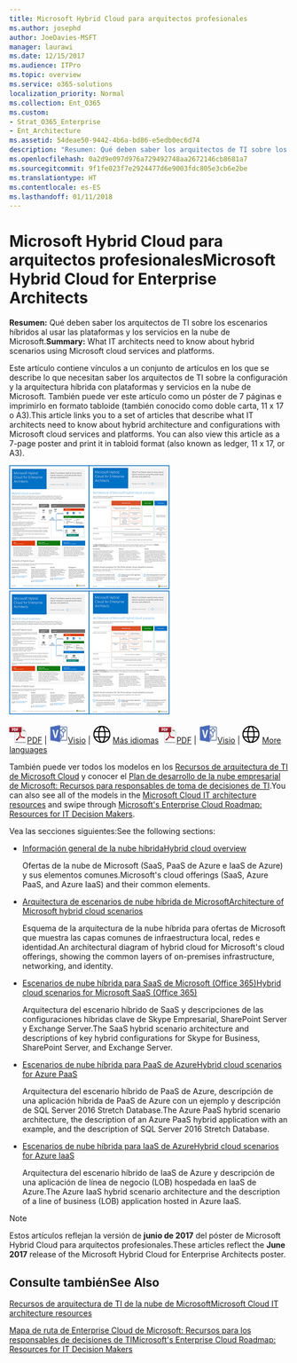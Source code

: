 ```yaml
---
title: Microsoft Hybrid Cloud para arquitectos profesionales
ms.author: josephd
author: JoeDavies-MSFT
manager: laurawi
ms.date: 12/15/2017
ms.audience: ITPro
ms.topic: overview
ms.service: o365-solutions
localization_priority: Normal
ms.collection: Ent_O365
ms.custom:
- Strat_O365_Enterprise
- Ent_Architecture
ms.assetid: 54deae50-9442-4b6a-bd86-e5edb0ec6d74
description: "Resumen: Qué deben saber los arquitectos de TI sobre los escenarios híbridos al usar las plataformas y los servicios en la nube de Microsoft."
ms.openlocfilehash: 0a2d9e097d976a729492748aa2672146cb8681a7
ms.sourcegitcommit: 9f1fe023f7e2924477d6e9003fdc805e3cb6e2be
ms.translationtype: HT
ms.contentlocale: es-ES
ms.lasthandoff: 01/11/2018
---
```

# <a name="microsoft-hybrid-cloud-for-enterprise-architects"></a><span data-ttu-id="d4446-103">Microsoft Hybrid Cloud para arquitectos profesionales</span><span class="sxs-lookup"><span data-stu-id="d4446-103">Microsoft Hybrid Cloud for Enterprise Architects</span></span>

 <span data-ttu-id="d4446-104">**Resumen:** Qué deben saber los arquitectos de TI sobre los escenarios híbridos al usar las plataformas y los servicios en la nube de Microsoft.</span><span class="sxs-lookup"><span data-stu-id="d4446-104">**Summary:** What IT architects need to know about hybrid scenarios using Microsoft cloud services and platforms.</span></span>
  
<span data-ttu-id="d4446-p101">Este artículo contiene vínculos a un conjunto de artículos en los que se describe lo que necesitan saber los arquitectos de TI sobre la configuración y la arquitectura híbrida con plataformas y servicios en la nube de Microsoft. También puede ver este artículo como un póster de 7 páginas e imprimirlo en formato tabloide (también conocido como doble carta, 11 x 17 o A3).</span><span class="sxs-lookup"><span data-stu-id="d4446-p101">This article links you to a set of articles that describe what IT architects need to know about hybrid architecture and configurations with Microsoft cloud services and platforms. You can also view this article as a 7-page poster and print it in tabloid format (also known as ledger, 11 x 17, or A3).</span></span>
  
<span data-ttu-id="d4446-107">[![Imagen en miniatura del modelo de nube híbrida de Microsoft](images/Hybrid_Poster/Hybrid_Cloud_Thumbnail.png)](https://www.microsoft.com/download/details.aspx?id=54424
)</span><span class="sxs-lookup"><span data-stu-id="d4446-107">[![Thumb image for the Microsoft hybrid cloud model](images/Hybrid_Poster/Hybrid_Cloud_Thumbnail.png)](https://www.microsoft.com/download/details.aspx?id=54424
)</span></span>
  
<span data-ttu-id="d4446-108">![Archivo PDF](images/Common_Images/PDFIcon.png)[PDF](https://go.microsoft.com/fwlink/p/?linkid=842082) | ![Archivo de Visio](images/Common_Images/VisioIcon.png)[Visio](https://go.microsoft.com/fwlink/p/?linkid=842083) | ![Ver una página con versiones en otros idiomas](images/Common_Images/GlobeIcon.png)
[Más idiomas](https://www.microsoft.com/download/details.aspx?id=54424)</span><span class="sxs-lookup"><span data-stu-id="d4446-108">![PDF file](images/Common_Images/PDFIcon.png)[PDF](https://go.microsoft.com/fwlink/p/?linkid=842082) | ![Visio file](images/Common_Images/VisioIcon.png)[Visio](https://go.microsoft.com/fwlink/p/?linkid=842083) | ![See a page with versions in additional languages](images/Common_Images/GlobeIcon.png)
[More languages](https://www.microsoft.com/download/details.aspx?id=54424)</span></span>
  
<span data-ttu-id="d4446-109">También puede ver todos los modelos en los [Recursos de arquitectura de TI de Microsoft Cloud](microsoft-cloud-it-architecture-resources.md) y conocer el [Plan de desarrollo de la nube empresarial de Microsoft: Recursos para responsables de toma de decisiones de TI](https://aka.ms/cloudarchitecture).</span><span class="sxs-lookup"><span data-stu-id="d4446-109">You can also see all of the models in the [Microsoft Cloud IT architecture resources](microsoft-cloud-it-architecture-resources.md) and swipe through [Microsoft's Enterprise Cloud Roadmap: Resources for IT Decision Makers](https://aka.ms/cloudarchitecture).</span></span>
  
<span data-ttu-id="d4446-110">Vea las secciones siguientes:</span><span class="sxs-lookup"><span data-stu-id="d4446-110">See the following sections:</span></span>
  
- [<span data-ttu-id="d4446-111">Información general de la nube híbrida</span><span class="sxs-lookup"><span data-stu-id="d4446-111">Hybrid cloud overview</span></span>](hybrid-cloud-overview.md)
    
    <span data-ttu-id="d4446-112">Ofertas de la nube de Microsoft (SaaS, PaaS de Azure e IaaS de Azure) y sus elementos comunes.</span><span class="sxs-lookup"><span data-stu-id="d4446-112">Microsoft's cloud offerings (SaaS, Azure PaaS, and Azure IaaS) and their common elements.</span></span>
    
- [<span data-ttu-id="d4446-113">Arquitectura de escenarios de nube híbrida de Microsoft</span><span class="sxs-lookup"><span data-stu-id="d4446-113">Architecture of Microsoft hybrid cloud scenarios</span></span>](architecture-of-microsoft-hybrid-cloud-scenarios.md)
    
    <span data-ttu-id="d4446-114">Esquema de la arquitectura de la nube híbrida para ofertas de Microsoft que muestra las capas comunes de infraestructura local, redes e identidad.</span><span class="sxs-lookup"><span data-stu-id="d4446-114">An architectural diagram of hybrid cloud for Microsoft's cloud offerings, showing the common layers of on-premises infrastructure, networking, and identity.</span></span>
    
- [<span data-ttu-id="d4446-115">Escenarios de nube híbrida para SaaS de Microsoft (Office 365)</span><span class="sxs-lookup"><span data-stu-id="d4446-115">Hybrid cloud scenarios for Microsoft SaaS (Office 365)</span></span>](hybrid-cloud-scenarios-for-microsoft-saas-office-365.md)
    
    <span data-ttu-id="d4446-116">Arquitectura del escenario híbrido de SaaS y descripciones de las configuraciones híbridas clave de Skype Empresarial, SharePoint Server y Exchange Server.</span><span class="sxs-lookup"><span data-stu-id="d4446-116">The SaaS hybrid scenario architecture and descriptions of key hybrid configurations for Skype for Business, SharePoint Server, and Exchange Server.</span></span>
    
- [<span data-ttu-id="d4446-117">Escenarios de nube híbrida para PaaS de Azure</span><span class="sxs-lookup"><span data-stu-id="d4446-117">Hybrid cloud scenarios for Azure PaaS</span></span>](hybrid-cloud-scenarios-for-azure-paas.md)
    
    <span data-ttu-id="d4446-118">Arquitectura del escenario híbrido de PaaS de Azure, descripción de una aplicación híbrida de PaaS de Azure con un ejemplo y descripción de SQL Server 2016 Stretch Database.</span><span class="sxs-lookup"><span data-stu-id="d4446-118">The Azure PaaS hybrid scenario architecture, the description of an Azure PaaS hybrid application with an example, and the description of SQL Server 2016 Stretch Database.</span></span>
    
- [<span data-ttu-id="d4446-119">Escenarios de nube híbrida para IaaS de Azure</span><span class="sxs-lookup"><span data-stu-id="d4446-119">Hybrid cloud scenarios for Azure IaaS</span></span>](hybrid-cloud-scenarios-for-azure-iaas.md)
    
    <span data-ttu-id="d4446-120">Arquitectura del escenario híbrido de IaaS de Azure y descripción de una aplicación de línea de negocio (LOB) hospedada en IaaS de Azure.</span><span class="sxs-lookup"><span data-stu-id="d4446-120">The Azure IaaS hybrid scenario architecture and the description of a line of business (LOB) application hosted in Azure IaaS.</span></span>
    
> [!NOTE]
> <span data-ttu-id="d4446-121">Estos artículos reflejan la versión de **junio de 2017** del póster de Microsoft Hybrid Cloud para arquitectos profesionales.</span><span class="sxs-lookup"><span data-stu-id="d4446-121">These articles reflect the **June 2017** release of the Microsoft Hybrid Cloud for Enterprise Architects poster.</span></span>
  
## <a name="see-also"></a><span data-ttu-id="d4446-122">Consulte también</span><span class="sxs-lookup"><span data-stu-id="d4446-122">See Also</span></span>

[<span data-ttu-id="d4446-123">Recursos de arquitectura de TI de la nube de Microsoft</span><span class="sxs-lookup"><span data-stu-id="d4446-123">Microsoft Cloud IT architecture resources</span></span>](microsoft-cloud-it-architecture-resources.md)

<span data-ttu-id="d4446-124">[Mapa de ruta de Enterprise Cloud de Microsoft: Recursos para los responsables de decisiones de TI](https://sway.com/FJ2xsyWtkJc2taRD)</span><span class="sxs-lookup"><span data-stu-id="d4446-124">[Microsoft's Enterprise Cloud Roadmap: Resources for IT Decision Makers](https://sway.com/FJ2xsyWtkJc2taRD)</span></span>



